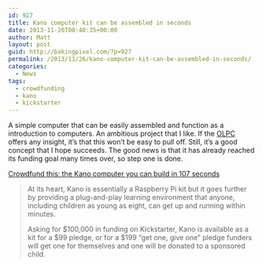 ```yaml
---
id: 927
title: Kano computer kit can be assembled in seconds
date: 2013-11-26T00:40:35+00:00
author: Matt
layout: post
guid: http://bakingpixel.com/?p=927
permalink: /2013/11/26/kano-computer-kit-can-be-assembled-in-seconds/
categories:
  - News
tags:
  - crowdfunding
  - kano
  - kickstarter
---
```

A simple computer that can be easily assembled and function as a introduction to computers. An ambitious project that I like. If the [OLPC](http://en.wikipedia.org/wiki/One_Laptop_per_Child) offers any insight, it&#8217;s that this won&#8217;t be easy to pull off. Still, it&#8217;s a good concept that I hope succeeds. The good news is that it has already reached its funding goal many times over, so step one is done.

[Crowdfund this: the Kano computer you can build in 107 seconds](http://www.theguardian.com/technology/2013/nov/20/kano-computer-raspberry-pi-kickstarter)

> At its heart, Kano is essentially a Raspberry Pi kit but it goes further by providing a plug-and-play learning environment that anyone, including children as young as eight, can get up and running within minutes.
> 
> Asking for $100,000 in funding on Kickstarter, Kano is available as a kit for a $99 pledge, or for a $199 “get one, give one” pledge funders will get one for themselves and one will be donated to a sponsored child.